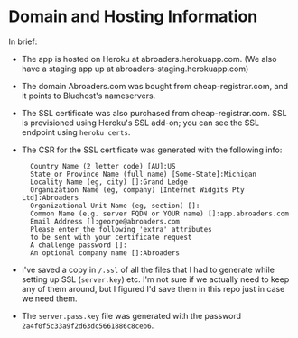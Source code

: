 # Domain and Hosting Information

In brief:

- The app is hosted on Heroku at abroaders.herokuapp.com. (We also have a
  staging app up at abroaders-staging.herokuapp.com)
- The domain Abroaders.com was bought from cheap-registrar.com, and it
  points to Bluehost's nameservers.
- The SSL certificate was also purchased from cheap-registrar.com. SSL
  is provisioned using Heroku's SSL add-on; you can see the SSL endpoint
  using `heroku certs`.
- The CSR for the SSL certificate was generated with the following info:


        Country Name (2 letter code) [AU]:US 
        State or Province Name (full name) [Some-State]:Michigan
        Locality Name (eg, city) []:Grand Ledge
        Organization Name (eg, company) [Internet Widgits Pty Ltd]:Abroaders
        Organizational Unit Name (eg, section) []:
        Common Name (e.g. server FQDN or YOUR name) []:app.abroaders.com
        Email Address []:george@abroaders.com
        Please enter the following 'extra' attributes
        to be sent with your certificate request
        A challenge password []:
        An optional company name []:Abroaders

- I've saved a copy in `/.ssl` of all the files that I had to generate while
  setting up SSL (`server.key`) etc. I'm not sure if we actually need to keep
  any of them around, but I figured I'd save them in this repo just in case we
  need them.
- The `server.pass.key` file was generated with the password
  `2a4f0f5c33a9f2d63dc5661886c8ceb6`.

